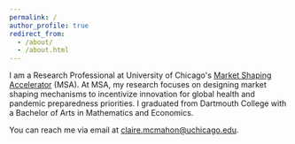 ```yaml
---
permalink: /
author_profile: true
redirect_from: 
  - /about/
  - /about.html
---
```


I am a Research Professional at University of Chicago's [Market Shaping Accelerator](https://marketshaping.uchicago.edu/) (MSA). At MSA, my research focuses on designing market shaping mechanisms to incentivize innovation for global health and pandemic preparedness priorities. I graduated from Dartmouth College with a Bachelor of Arts in Mathematics and Economics.

You can reach me via email at claire.mcmahon@uchicago.edu.
